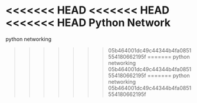 <<<<<<< HEAD
<<<<<<< HEAD
<<<<<<< HEAD
Python Network
=======
python networking
>>>>>>> 05b464001dc49c44344b4fa0851554180662195f
=======
python networking
>>>>>>> 05b464001dc49c44344b4fa0851554180662195f
=======
python networking
>>>>>>> 05b464001dc49c44344b4fa0851554180662195f
